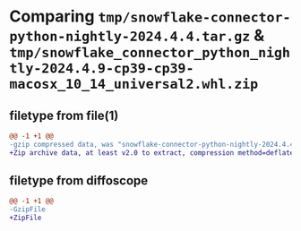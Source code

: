 # Comparing `tmp/snowflake-connector-python-nightly-2024.4.4.tar.gz` & `tmp/snowflake_connector_python_nightly-2024.4.9-cp39-cp39-macosx_10_14_universal2.whl.zip`

## filetype from file(1)

```diff
@@ -1 +1 @@
-gzip compressed data, was "snowflake-connector-python-nightly-2024.4.4.tar", last modified: Thu Apr  4 04:06:31 2024, max compression
+Zip archive data, at least v2.0 to extract, compression method=deflate
```

## filetype from diffoscope

```diff
@@ -1 +1 @@
-GzipFile
+ZipFile
```

